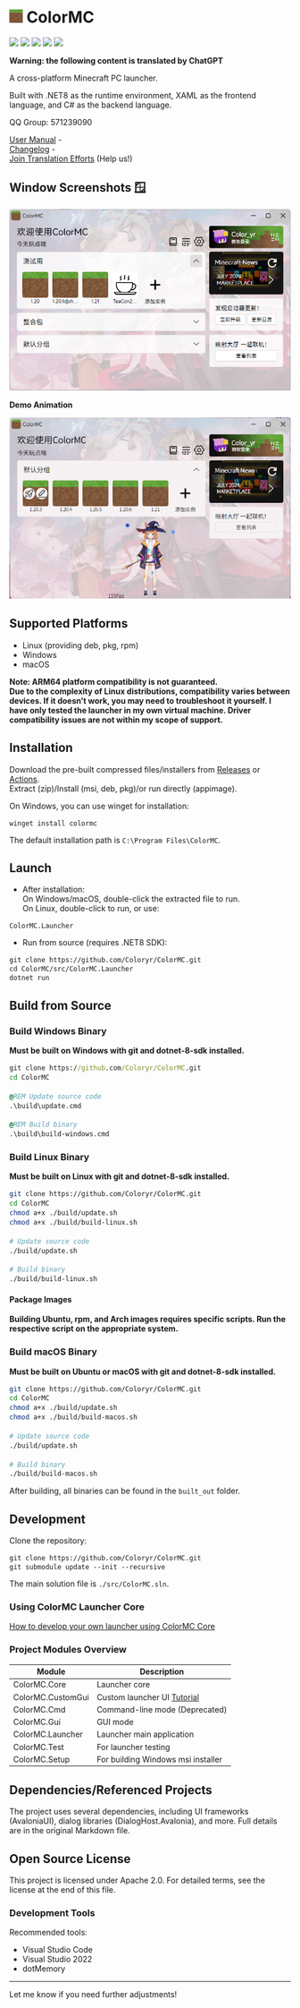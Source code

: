 # <img src="docs/images/icon.png" alt="icon" width="24" height="24"> ColorMC
![](https://img.shields.io/badge/license-Apache2.0-green)
![](https://img.shields.io/github/repo-size/Coloryr/ColorMC)
![](https://img.shields.io/github/stars/Coloryr/ColorMC)
![](https://img.shields.io/github/contributors/Coloryr/ColorMC)
![](https://img.shields.io/github/commit-activity/y/Coloryr/ColorMC)

**Warning: the following content is translated by ChatGPT**

A cross-platform Minecraft PC launcher.

Built with .NET8 as the runtime environment, XAML as the frontend language, and C# as the backend language.

QQ Group: 571239090

[User Manual](https://github.com/Coloryr/ColorMC_Pic/blob/master/guide/Main.md) -  
[Changelog](../log.md) -  
[Join Translation Efforts](https://crowdin.com/project/colormc) (Help us!)

## Window Screenshots 🪟
![](/docs/images/run.png)

**Demo Animation**

![](/docs/images/GIF.gif)

## Supported Platforms
- Linux (providing deb, pkg, rpm)
- Windows
- macOS

**Note: ARM64 platform compatibility is not guaranteed.  
Due to the complexity of Linux distributions, compatibility varies between devices. If it doesn’t work, you may need to troubleshoot it yourself. I have only tested the launcher in my own virtual machine. Driver compatibility issues are not within my scope of support.**

## Installation
Download the pre-built compressed files/installers from [Releases](https://github.com/Coloryr/ColorMC/releases) or [Actions](https://github.com/Coloryr/ColorMC/actions).  
Extract (zip)/Install (msi, deb, pkg)/or run directly (appimage).

On Windows, you can use winget for installation:
```
winget install colormc
```
The default installation path is `C:\Program Files\ColorMC`.

## Launch

- After installation:  
  On Windows/macOS, double-click the extracted file to run.  
  On Linux, double-click to run, or use:
```
ColorMC.Launcher
```

- Run from source (requires .NET8 SDK):
```
git clone https://github.com/Coloryr/ColorMC.git
cd ColorMC/src/ColorMC.Launcher
dotnet run
```

## Build from Source

### Build Windows Binary
**Must be built on Windows with git and dotnet-8-sdk installed.**

```cmd
git clone https://github.com/Coloryr/ColorMC.git
cd ColorMC

@REM Update source code
.\build\update.cmd

@REM Build binary
.\build\build-windows.cmd
```

### Build Linux Binary
**Must be built on Linux with git and dotnet-8-sdk installed.**
```bash
git clone https://github.com/Coloryr/ColorMC.git
cd ColorMC
chmod a+x ./build/update.sh
chmod a+x ./build/build-linux.sh

# Update source code
./build/update.sh

# Build binary
./build/build-linux.sh
```

#### Package Images
**Building Ubuntu, rpm, and Arch images requires specific scripts. Run the respective script on the appropriate system.**

### Build macOS Binary
**Must be built on Ubuntu or macOS with git and dotnet-8-sdk installed.**
```bash
git clone https://github.com/Coloryr/ColorMC.git
cd ColorMC
chmod a+x ./build/update.sh
chmod a+x ./build/build-macos.sh

# Update source code
./build/update.sh

# Build binary
./build/build-macos.sh
```

After building, all binaries can be found in the `built_out` folder.

## Development

Clone the repository:
```
git clone https://github.com/Coloryr/ColorMC.git
git submodule update --init --recursive
```

The main solution file is `./src/ColorMC.sln`.

### Using ColorMC Launcher Core
[How to develop your own launcher using ColorMC Core](Core.md)

### Project Modules Overview
| Module            | Description                                 |
|-------------------|---------------------------------------------|
| ColorMC.Core      | Launcher core                               |
| ColorMC.CustomGui | Custom launcher UI [Tutorial](CustomGui.md) |
| ColorMC.Cmd       | Command-line mode (Deprecated)              |
| ColorMC.Gui       | GUI mode                                    |
| ColorMC.Launcher  | Launcher main application                   |
| ColorMC.Test      | For launcher testing                        |
| ColorMC.Setup     | For building Windows msi installer          |

## Dependencies/Referenced Projects
The project uses several dependencies, including UI frameworks (AvaloniaUI), dialog libraries (DialogHost.Avalonia), and more. Full details are in the original Markdown file.

## Open Source License
This project is licensed under Apache 2.0. For detailed terms, see the license at the end of this file.

### Development Tools
Recommended tools:
- Visual Studio Code
- Visual Studio 2022
- dotMemory

---

Let me know if you need further adjustments!